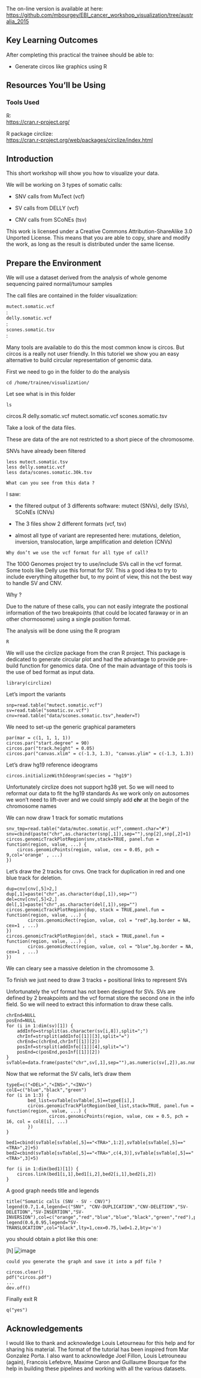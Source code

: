 The on-line version is available at here:
https://github.com/mbourgey/EBI_cancer_workshop_visualization/tree/australia_2015

Key Learning Outcomes
---------------------

After completing this practical the trainee should be able to:

-   Generate circos like graphics using R

Resources You’ll be Using
-------------------------

### Tools Used

R:  
https://cran.r-project.org/

R package circlize:  
https://cran.r-project.org/web/packages/circlize/index.html

Introduction
------------

This short workshop will show you how to visualize your data.

We will be working on 3 types of somatic calls:

-   SNV calls from MuTect (vcf)

-   SV calls from DELLY (vcf)

-   CNV calls from SCoNEs (tsv)

This work is licensed under a Creative Commons Attribution-ShareAlike
3.0 Unported License. This means that you are able to copy, share and
modify the work, as long as the result is distributed under the same
license.

Prepare the Environment
-----------------------

We will use a dataset derived from the analysis of whole genome
sequencing paired normal/tumour samples

The call files are contained in the folder visualization:

`mutect.somatic.vcf`\
:   
`delly.somatic.vcf`\
:   
`scones.somatic.tsv`\
:   

Many tools are available to do this the most common know is circos. But
circos is a really not user friendly. In this tutoriel we show you an
easy alternative to build circular representation of genomic data.

First we need to go in the folder to do the analysis

    cd /home/trainee/visualization/

Let see what is in this folder

    ls

circos.R delly.somatic.vcf mutect.somatic.vcf scones.somatic.tsv

Take a look of the data files.

These are data of the are not restricted to a short piece of the
chromosome.

SNVs have already been filtered

    less mutect.somatic.tsv
    less delly.somatic.vcf
    less data/scones.somatic.30k.tsv

`What can you see from this data ?`

I saw:

-   the filtered output of 3 differents software: mutect (SNVs), delly
    (SVs), SCoNEs (CNVs)

-   The 3 files show 2 different formats (vcf, tsv)

-   almost all type of variant are represented here: mutations,
    deletion, inversion, translocation, large amplification and deletion
    (CNVs)

`Why don’t we use the vcf format for all type of call?`

The 1000 Genomes project try to use/include SVs call in the vcf format.
Some tools like Delly use this format for SV. This a good idea to try to
include everything altogether but, to my point of view, this not the
best way to handle SV and CNV.

Why ?

Due to the nature of these calls, you can not easily integrate the
postional information of the two breakpoints (that could be located
faraway or in an other chormosome) using a single position format.

The analysis will be done using the R program

    R

We will use the circlize package from the cran R project. This package
is dedicated to generate circular plot and had the advantage to provide
pre-build function for genomics data. One of the main advantage of this
tools is the use of bed format as input data.

    library(circlize)

Let’s import the variants

    snp=read.table("mutect.somatic.vcf")
    sv=read.table("somatic.sv.vcf")
    cnv=read.table("data/scones.somatic.tsv",header=T)

We need to set-up the generic graphical parameters

    par(mar = c(1, 1, 1, 1))
    circos.par("start.degree" = 90)
    circos.par("track.height" = 0.05)
    circos.par("canvas.xlim" = c(-1.3, 1.3), "canvas.ylim" = c(-1.3, 1.3))

Let’s draw hg19 reference ideograms

    circos.initializeWithIdeogram(species = "hg19")

Unfortunately circlize does not support hg38 yet. So we will need to
reformat our data to fit the hg19 standards As we work only on autosomes
we won’t need to lift-over and we could simply add **chr** at the begin
of the chromosome names

We can now draw 1 track for somatic mutations

    snv_tmp=read.table("data/mutec.somatic.vcf",comment.char="#")
    snv=cbind(paste("chr",as.character(snp[,1]),sep=""),snp[2],snp[,2]+1)
    circos.genomicTrackPlotRegion(snv,stack=TRUE, panel.fun = function(region, value, ...) {
        circos.genomicPoints(region, value, cex = 0.05, pch = 9,col='orange' , ...)
    })

Let’s draw the 2 tracks for cnvs. One track for duplication in red and
one blue track for deletion.

    dup=cnv[cnv[,5]>2,]
    dup[,1]=paste("chr",as.character(dup[,1]),sep="")
    del=cnv[cnv[,5]<2,]
    del[,1]=paste("chr",as.character(del[,1]),sep="")
    circos.genomicTrackPlotRegion(dup, stack = TRUE,panel.fun = function(region, value, ...) {
            circos.genomicRect(region, value, col = "red",bg.border = NA, cex=1 , ...)
    })
    circos.genomicTrackPlotRegion(del, stack = TRUE,panel.fun = function(region, value, ...) {
            circos.genomicRect(region, value, col = "blue",bg.border = NA, cex=1 , ...)
    })

We can cleary see a massive deletion in the chromosome 3.

To finish we just need to draw 3 tracks + positional links to represent
SVs

Unfortunately the vcf format has not been designed for SVs. SVs are
defined by 2 breakpoints and the vcf format store the second one in the
info field. So we will need to extract this information to draw these
calls.

    chrEnd=NULL
    posEnd=NULL
    for (i in 1:dim(sv)[1]) {
        addInfo=strsplit(as.character(sv[i,8]),split=";")
        chrInf=strsplit(addInfo[[1]][3],split="=")
        chrEnd=c(chrEnd,chrInf[[1]][2])
        posInf=strsplit(addInfo[[1]][4],split="=")
        posEnd=c(posEnd,posInf[[1]][2])
    }
    svTable=data.frame(paste("chr",sv[,1],sep=""),as.numeric(sv[,2]),as.numeric(posEnd),paste("chr",chrEnd,sep=""),as.character(sv[,5]))

Now that we reformat the SV calls, let’s draw them

    typeE=c("<DEL>","<INS>","<INV>")
    colE=c("blue","black","green")
    for (i in 1:3) {
            bed_list=svTable[svTable[,5]==typeE[i],]
            circos.genomicTrackPlotRegion(bed_list,stack=TRUE, panel.fun = function(region, value, ...) {
                    circos.genomicPoints(region, value, cex = 0.5, pch = 16, col = colE[i], ...)
            })
    }

    bed1=cbind(svTable[svTable[,5]=="<TRA>",1:2],svTable[svTable[,5]=="<TRA>",2]+5)
    bed2=cbind(svTable[svTable[,5]=="<TRA>",c(4,3)],svTable[svTable[,5]=="<TRA>",3]+5)

    for (i in 1:dim(bed1)[1]) {
        circos.link(bed1[i,1],bed1[i,2],bed2[i,1],bed2[i,2])
    }

A good graph needs title and legends

    title("Somatic calls (SNV - SV - CNV)")
    legend(0.7,1.4,legend=c("SNV", "CNV-DUPLICATION","CNV-DELETION","SV-DELETION","SV-INSERTION","SV-INVERSION"),col=c("orange","red","blue","blue","black","green","red"),pch=c(16,15,15,16,16,16,16,16),cex=0.75,title="Tracks:",bty='n')
    legend(0.6,0.95,legend="SV-TRANSLOCATION",col="black",lty=1,cex=0.75,lwd=1.2,bty='n')

you should obtain a plot like this one:

[h] ![image](images/circos.png)

`could you generate the graph and save it into a pdf file ?`

    circos.clear()
    pdf("circos.pdf")
    ...
    dev.off()

Finally exit R

    q("yes")

Acknowledgements
----------------

I would like to thank and acknowledge Louis Letourneau for this help and
for sharing his material. The format of the tutorial has been inspired
from Mar Gonzalez Porta. I also want to acknowledge Joel Fillon, Louis
Letrouneau (again), Francois Lefebvre, Maxime Caron and Guillaume
Bourque for the help in building these pipelines and working with all
the various datasets.
